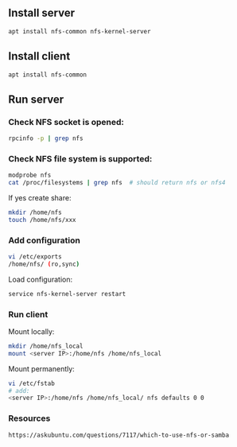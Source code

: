## Install server
```bash
apt install nfs-common nfs-kernel-server
```
## Install client
```bash
apt install nfs-common 
```
## Run server
### Check NFS socket is opened:
```bash
rpcinfo -p | grep nfs
```
### Check NFS file system is supported:
```bash
modprobe nfs
cat /proc/filesystems | grep nfs  # should return nfs or nfs4
```
If yes create share:
```bash
mkdir /home/nfs
touch /home/nfs/xxx
```
### Add configuration
```bash
vi /etc/exports
/home/nfs/ (ro,sync)
```
Load configuration:
```bash
service nfs-kernel-server restart
```
### Run client
Mount locally:
```bash
mkdir /home/nfs_local 
mount <server IP>:/home/nfs /home/nfs_local 
```
Mount permanently:
```bash
vi /etc/fstab
# add:
<server IP>:/home/nfs /home/nfs_local/ nfs defaults 0 0 
```

### Resources
```
https://askubuntu.com/questions/7117/which-to-use-nfs-or-samba
```
